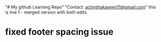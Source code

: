 "# My github Learning Repo" 
"Contact: achinthakaveen11@gmail.com" 
this is line 1 - merged version with both edits

# fixed footer spacing issue 
